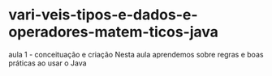 # vari-veis-tipos-e-dados-e-operadores-matem-ticos-java
aula 1 - conceituação e criação
Nesta aula aprendemos sobre regras e boas práticas ao usar o Java 
